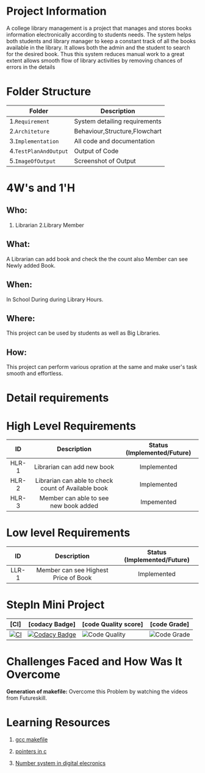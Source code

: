 # Project Information

A college library management is a project that manages and stores books information electronically according to students needs. The system helps both students and library manager to keep a constant track of all the books available in the library. It allows both the admin and the student to search for the desired book. Thus this system reduces manual work to a great extent allows smooth flow of library activities by removing chances of errors in the details

# Folder Structure

|Folder        |Description |
|-------------|-----------|
|1.`Requirement`|System detailing requirements|
|2.`Architeture`|Behaviour,Structure,Flowchart|
|3.`Implementation`|All code and documentation|
|4.`TestPlanAndOutput`|Output of Code|
|5.`ImageOfOutput`|Screenshot of Output|


# 4W&#39;s and 1&#39;H

## Who:

1. Librarian
2.Library Member

## What:

A Librarian can add book and check the the count also Member can see Newly added Book.


## When:
In School During during Library Hours.

## Where:

This project can be used by students as well as Big Libraries.

## How:

This project can perform various opration at the same and make user's task smooth and effortless.

# Detail requirements
# High Level Requirements

| ID | Description | Status (Implemented/Future)|
|:---:|:---:|:---:|
|HLR-1| Librarian can add new book |Implemented|
|HLR-2| Librarian can able to check count of Available book |Implemented|
|HLR-3| Member can able to see new book added |Impemented|

# Low level Requirements
| ID | Description | Status (Implemented/Future)|
|:---:|:---:|:---:|
|LLR-1|Member can see Highest Price of Book|Implemented|

# StepIn Mini Project

|[CI]|[codacy Badge]|[code Quality score]|[code Grade]|
|------|------|-----|------|
|[![CI](https://github.com/soniyasp20/stepin_Library_Management/actions/workflows/main.yml/badge.svg)](https://github.com/soniyasp20/stepin_Library_Management/actions/workflows/main.yml)|[![Codacy Badge](https://app.codacy.com/project/badge/Grade/0bf438bcdec040fd991014dc5b9715f6)](https://www.codacy.com/gh/soniyasp20/stepin_Library_Management/dashboard?utm_source=github.com&amp;utm_medium=referral&amp;utm_content=soniyasp20/stepin_Library_Management&amp;utm_campaign=Badge_Grade)|![Code Quality](https://www.code-inspector.com/project/27731/score/svg) | ![Code Grade](https://www.code-inspector.com/project/27731/status/svg)|

# Challenges Faced and How Was It Overcome

**Generation of makefile:** Overcome this Problem by watching the videos from Futureskill.

# Learning Resources

1. [gcc makefile]( https://www3.ntu.edu.sg/home/ehchua/programming/cpp/gcc_make.html#zz-2.1) 

2. [pointers in c]( https://www.freecodecamp.org/news/pointers-in-c-are-not-as-difficult-as-you-think/) 

3. [Number system in digital elecronics]( https://learnabout-electronics.org/Digital/dig11.php)
